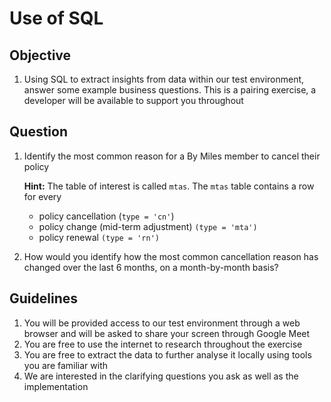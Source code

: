 # Use of SQL 
## Objective
1. Using SQL to extract insights from data within our test environment, answer some example business questions. This is a pairing exercise, a developer will be available to support you throughout

## Question
1. Identify the most common reason for a By Miles member to cancel their policy

   **Hint:** 
   The table of interest is called `mtas`. 
   The `mtas` table contains a row for every 
     * policy cancellation (`type = 'cn'`)
     * policy change (mid-term adjustment) `(type = 'mta')`
     * policy renewal `(type = 'rn')`
  
1. How would you identify how the most common cancellation reason has changed over the last 6 months, on a month-by-month basis?

## Guidelines
1. You will be provided access to our test environment through a web browser and will be asked to share your screen through Google Meet 
1. You are free to use the internet to research throughout the exercise
1. You are free to extract the data to further analyse it locally using tools you are familiar with
1. We are interested in the clarifying questions you ask as well as the implementation 
